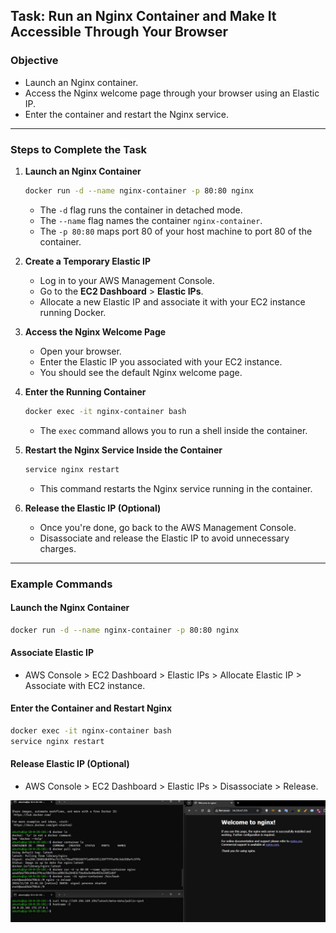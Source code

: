 ## Task: Run an Nginx Container and Make It Accessible Through Your Browser

### Objective
- Launch an Nginx container.
- Access the Nginx welcome page through your browser using an Elastic IP.
- Enter the container and restart the Nginx service.

---

### Steps to Complete the Task

1. **Launch an Nginx Container**
   ```bash
   docker run -d --name nginx-container -p 80:80 nginx
   ```
   - The `-d` flag runs the container in detached mode.
   - The `--name` flag names the container `nginx-container`.
   - The `-p 80:80` maps port 80 of your host machine to port 80 of the container.

2. **Create a Temporary Elastic IP**
   - Log in to your AWS Management Console.
   - Go to the **EC2 Dashboard** > **Elastic IPs**.
   - Allocate a new Elastic IP and associate it with your EC2 instance running Docker.

3. **Access the Nginx Welcome Page**
   - Open your browser.
   - Enter the Elastic IP you associated with your EC2 instance.
   - You should see the default Nginx welcome page.

4. **Enter the Running Container**
   ```bash
   docker exec -it nginx-container bash
   ```
   - The `exec` command allows you to run a shell inside the container.

5. **Restart the Nginx Service Inside the Container**
   ```bash
   service nginx restart
   ```
   - This command restarts the Nginx service running in the container.

6. **Release the Elastic IP (Optional)**
   - Once you're done, go back to the AWS Management Console.
   - Disassociate and release the Elastic IP to avoid unnecessary charges.

---

### Example Commands

#### Launch the Nginx Container
```bash
docker run -d --name nginx-container -p 80:80 nginx
```

#### Associate Elastic IP
- AWS Console > EC2 Dashboard > Elastic IPs > Allocate Elastic IP > Associate with EC2 instance.

#### Enter the Container and Restart Nginx
```bash
docker exec -it nginx-container bash
service nginx restart
```

#### Release Elastic IP (Optional)
- AWS Console > EC2 Dashboard > Elastic IPs > Disassociate > Release.

![Nginx Welcome Page](./Nginx%20welcome%20page.jpeg)
